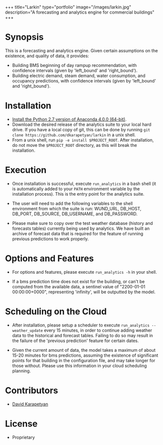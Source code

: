 +++
title="Larkin"
type="portfolio"
image="/images/larkin.jpg"
description="A forecasting and analytics engine for commercial buildings"
+++

# Synopsis

This is a forecasting and analytics engine.
Given certain assumptions on the existence, and quality of data, it provides:

* Building BMS beginning of day rampup recommendation, with confidence intervals 
  (given by 'left_bound' and 'right_bound').
* Building electric demand, steam demand, water consumption, and
  occupancy predictions, with confidence intervals (given by 'left_bound' and
  'right_bound').

# Installation

* [Install the Python 2.7 version of 
Anaconda 4.0.0 (64-bit)](https://www.continuum.io/downloads).
* Download the desired release of the analytics suite 
to your local hard drive. If you have a local copy of git, this can be
done by running `git clone https://github.com/dkarapetyan/larkin` in a unix
shell.
* From a unix shell, run `pip -e install $PROJECT_ROOT`. After installation,
do not move the `$PROJECT_ROOT` directory, as this will break the
installation.

# Execution

* Once installation is successful, execute `run_analytics` in a bash shell 
  (it is automatically added to your `PATH` environment variable 
  by the installation process). This is the entry point for the analytics
  suite.

* The user will need to add the following variables to the shell environment from which
  the suite is run: 
  WUND_URL, DB_HOST, DB_PORT, DB_SOURCE, DB_USERNAME, and DB_PASSWORD.
  
* Please make sure to copy over the test weather database (history and forecasts
  tables) currently being used
  by analytics. We have built an archive of forecast data that is required for
  the feature of running previous predictions to work properly.

# Options and Features

* For options and features, please execute `run_analytics -h`
  in your shell. 
 
* If a bms prediction time does not exist for the building, or can't be 
  computed from the available data, a sentinel
  value of "2200-01-01 00:00:00+0000", representing 'infinity', 
  will be outputted by the model. 


# Scheduling on the Cloud

* After installation, please setup a scheduler to
execute `run_analytics --weather_update`
every 15 minutes, in order to continue adding weather data to the historical
and forecast tables. Failing to do so may result in the failure of 
the 'previous prediction' feature for certain dates.

* Given the current amount of data, the model takes a maximum of 
about 15-20 minutes for bms predictions, assuming the existence of significant 
points for that building in the 
configuration file, and may take longer for those without. 
Please use this information in your cloud scheduling planning.

 
# Contributors

* [David Karapetyan](mailto:david.karapetyan@gmail.com)

# License

* Proprietary
